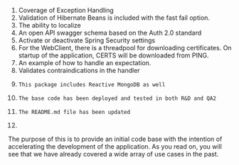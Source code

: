 1. Coverage of Exception Handling
2.    Validation of Hibernate Beans is included with the fast fail option.
3.    The ability to localize
4.    An open API swagger schema based on the Auth 2.0 standard
5.    Activate or deactivate Spring Security settings
6.    For the WebClient, there is a threadpool for downloading certificates. On startup of the application, CERTS will be downloaded from PING.
7.    An example of how to handle an expectation.
8.    Validates contraindications in the handler
9.     This package includes Reactive MongoDB as well
10.     The base code has been deployed and tested in both R&D and QA2
11.     The README.md file has been updated
12. 

The purpose of this is to provide an initial code base with the intention of accelerating the development of the application. As you read on, you will see that we have already covered a wide array of use cases in the past.

